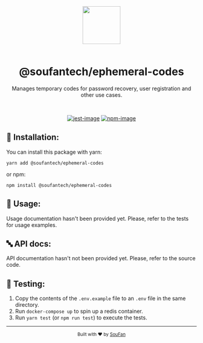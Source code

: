 <div align="center">
  <img src="https://avatars2.githubusercontent.com/u/61063724?s=200&v=4" width="100px">
</div>

<br />

<div align="center">
  <h1>@soufantech/ephemeral-codes</h1>
  <p>Manages temporary codes for password recovery, user registration and other use cases.</p>
  <p></p>
</div>

<br />

<div align="center">

[![jest-image]][jest-url] [![npm-image]][npm-url] 

</div>

## 💾 Installation:

You can install this package with yarn:

```console
yarn add @soufantech/ephemeral-codes
```

or npm:

```console
npm install @soufantech/ephemeral-codes
```

## 🚴 Usage:

Usage documentation hasn't been provided yet. Please, refer to the tests for usage examples.

## 🔤 API docs:

API documentation hasn't not been provided yet. Please, refer to the source code.

## 🧪 Testing:

1. Copy the contents of the `.env.example` file to an `.env` file in the same directory.
1. Run `docker-compose up` to spin up a redis container.
2. Run `yarn test` (or `npm run test`) to execute the tests.

---

<div align="center">
  <sub>Built with ❤︎ by <a href="http://soufan.com.br">SouFan</a>
</div>

[npm-image]: https://img.shields.io/npm/v/@soufantech/ephemeral-codes.svg?style=for-the-badge&logo=npm
[npm-url]: https://npmjs.org/package/@soufantech/ephemeral-codes "npm"

[jest-image]: https://img.shields.io/badge/tested_with-jest-99424f.svg?style=for-the-badge&logo=jest
[jest-url]: https://github.com/facebook/jest "jest"
